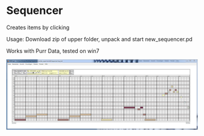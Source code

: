 # Sequencer

Creates items by clicking

Usage: Download zip of upper folder, unpack and start new_sequencer.pd

Works with Purr Data, tested on win7
 

![alt tag](sequencer_gui.png)




